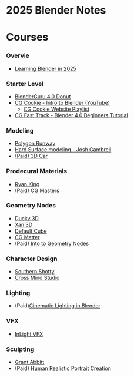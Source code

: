 # 2025 Blender Notes

# Courses

### Overvie

- [Learning Blender in 2025](https://youtu.be/tK848ib0BBw?si=fYxn_fLd33LsvZ7g)

### Starter Level

- [BlenderGuru 4.0 Donut](https://youtube.com/playlist?list=PLjEaoINr3zgEPv5y--4MKpciLaoQYZB1Z&si=mXiuobUnYisXxzhv) 
- [CG Cookie - Intro to Blender (YouTube)](https://youtube.com/playlist?list=PL3GeP3YLZn5hhfaGRSmRia0OwPPMfJu0V&si=tx9Ph7X_rfNoWEBz)
  - [CG Cookie Website Playlist](https://cgcookie.com/courses/blender-basics-an-introduction-to-blender-4-x)
- [CG Fast Track - Blender 4.0 Beginners Tutorial](https://youtube.com/playlist?list=PL8eKBkZzqDiV2xca_7QVNdG8LGBfZBCkI&si=HeFH7KHvq-O_EAo0)

### Modeling

- [Polygon Runway](https://www.youtube.com/@polygonrunway)
- [Hard Surface modeling - Josh Gambrell](https://www.youtube.com/@JoshGambrell)
- [(Paid) 3D Car](https://blendermarket.com/products/3d-cars-inside-and-out-in-blender)

### Prodecural Materials

- [Ryan King](https://www.youtube.com/@RyanKingArt/featured)
- [(Paid) CG Masters](https://blendermarket.com/products/master-procedural-texturing-in-blender)

### Geometry Nodes

- [Ducky 3D](https://www.youtube.com/@TheDucky3D)
- [Xan 3D](https://www.youtube.com/@Xan3D)
- [Default Cube](https://www.youtube.com/@DefaultCube)
- [CG Matter](https://www.youtube.com/@CGMatter)
- (Paid) [Into to Geometry Nodes](https://blendermarket.com/products/intro-to-geometry-nodes)

### Character Design

- [Southern Shotty](https://www.youtube.com/@SouthernShotty)
- [Cross Mind Studio](https://www.youtube.com/@CrossMindStudio)

### Lighting

- (Paid)[Cinematic Lighting in Blender](https://blendermarket.com/products/cinematic-lighting-in-blender)

### VFX 

- [InLight VFX](https://www.youtube.com/@InLightVFX)

### Sculpting

- [Grant Abbitt](https://www.youtube.com/@grabbitt)
- (Paid) [Human Realistic Portrait Creation](https://blendermarket.com/products/human-realistic-portrait-creation-with-blender)









